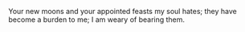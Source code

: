 Your new moons and your appointed feasts my soul hates; they have become a burden to me; I am weary of bearing them.
